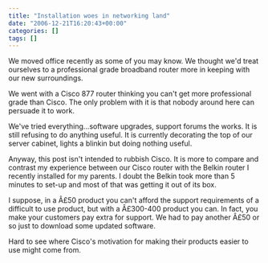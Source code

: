 ```yaml
---
title: "Installation woes in networking land"
date: "2006-12-21T16:20:43+00:00"
categories: []
tags: []
---
```


We moved office recently as some of you may know. We thought we'd treat ourselves to a professional grade broadband router more in keeping with our new surroundings.

We went with a Cisco 877 router thinking you can't get more professional grade than Cisco. The only problem with it is that nobody around here can persuade it to work.

We've tried everything...software upgrades, support forums the works. It is still refusing to do anything useful. It is currently decorating the top of our server cabinet, lights a blinkin but doing nothing useful.

Anyway, this post isn't intended to rubbish Cisco. It is more to compare and contrast my experience between our Cisco router with the Belkin router I recently installed for my parents. I doubt the Belkin took more than 5 minutes to set-up and most of that was getting it out of its box.

I suppose, in a Â£50 product you can't afford the support requirements of a difficult to use product, but with a Â£300-400 product you can. In fact, you make your customers pay extra for support. We had to pay another Â£50 or so just to download some updated software.

Hard to see where Cisco's motivation for making their products easier to use might come from.

